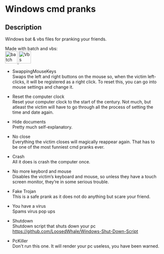# Windows cmd pranks 

## Description 
Windows bat & vbs files for pranking your friends.



Made with batch and vbs: \
<a href="https://microsoft.com" target="_blank" rel="noreferrer"> <img src="https://icons.iconarchive.com/icons/harwen/pleasant/256/MS-DOS-Batch-File-icon.png" alt="batch" width="40" height="40"/> </a>
<a href="https://microsoft.com" target="_blank" rel="noreferrer"> <img src="http://herongyang.com/VBScript/_icon.png " alt="Vbs" width="40" height="40"/> </a>

- SwappingMouseKeys \
Swaps the left and right buttons on the mouse so, when the victim left-clicks, it will be registered as a right click. To reset this, you can go into mouse settings and change it.

- Reset the computer clock \
Reset your computer clock to the start of the century. Not much, but atleast the victim will have to go through all the process of setting the time and date again.

- Hide documents \
Pretty much self-explanatory.

- No close \
Everything the victim closes will magically reappear again. That has to be one of the most funniest cmd pranks ever.

- Crash \
All it does is crash the computer once.

- No more keybord and mouse \
Disables the victim’s keyboard and mouse, so unless they have a touch screen monitor, they’re in some serious trouble.

- Fake Trojan \
This is a safe prank as it does not do anything but scare your friend.

- You have a virus \
Spams virus pop ups

- Shutdown \
Shutdown script that shuts down your pc \
https://github.com/LoosedWhale/Windows-Shut-Down-Script 

- PcKiller \
Don't run this one. It will render your pc useless, you have been warned.

